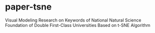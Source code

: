 # paper-tsne
Visual Modeling Research on Keywords of National Natural Science Foundation of Double First-Class Universities Based on t-SNE Algorithm
